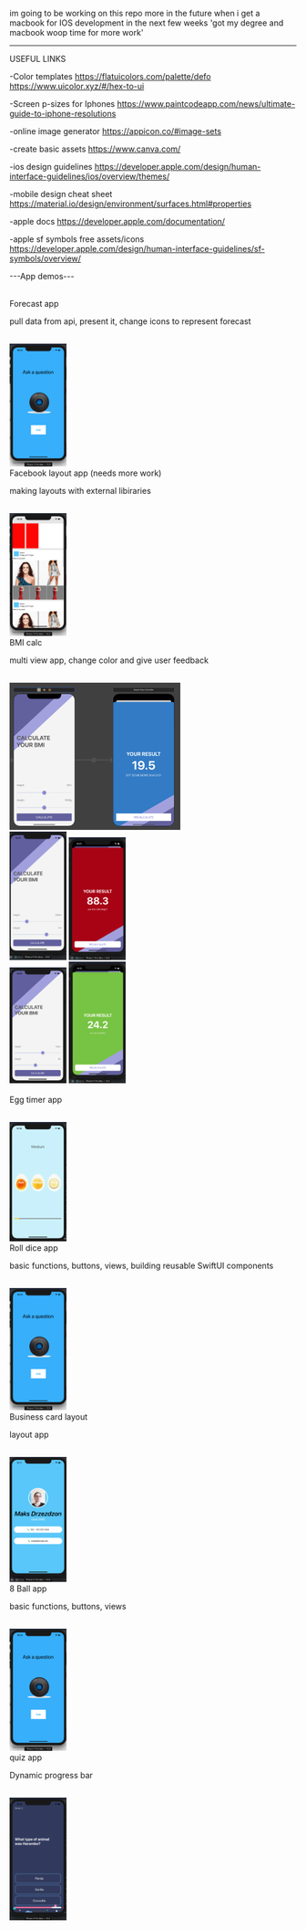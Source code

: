 im going to be working on this repo more in the future when i get a macbook for IOS development in the next few weeks
'got my degree and macbook woop time for more work'

-------------------------------------------------------
USEFUL LINKS

-Color templates
https://flatuicolors.com/palette/defo
https://www.uicolor.xyz/#/hex-to-ui

-Screen p-sizes for Iphones
https://www.paintcodeapp.com/news/ultimate-guide-to-iphone-resolutions

-online image generator
https://appicon.co/#image-sets

-create basic assets
https://www.canva.com/

-ios design guidelines
https://developer.apple.com/design/human-interface-guidelines/ios/overview/themes/

-mobile design cheat sheet
https://material.io/design/environment/surfaces.html#properties

-apple docs
https://developer.apple.com/documentation/

-apple sf symbols free assets/icons
https://developer.apple.com/design/human-interface-guidelines/sf-symbols/overview/

---App demos---

<br>
<h>Forecast app</h>
<p>pull data from api, present it, change icons to represent forecast</p>
<br>
<img src="./images/8ball.png" width="100">

<br>
<h>Facebook layout app (needs more work)</h>
<p>making layouts with external libiraries</p>
<br>
<img src="./images/fbookNotDone.png" width="100">

<br>
<h>BMI calc</h>
<p>multi view app, change color and give user feedback</p>
<br>
<div class="row">
  <div class="column">
    <img src="./images/bmi_5.png" width="300">
  </div>
  <div class="column">
    <img src="./images/bmi_1.png" width="100"> <img src="./images/bmi_2.png" width="100">
  </div>
  <div class="column">
    <img src="./images/bmi_3.png" width="100"> <img src="./images/bmi_4.png" width="100"> 
</div>

<br>
<h>Egg timer app</h>
<p></p>
<br>
<img src="./images/egg.png" width="100">

<br>
<h>Roll dice app</h>
<p>basic functions, buttons, views, building reusable SwiftUI components</p>
<br>
<img src="./images/8ball.png" width="100">

<br>
<h>Business card layout</h>
<p>layout app</p>
<br>
<img src="./images/card.png" width="100">

<br>
<h>8 Ball app</h>
<p>basic functions, buttons, views</p>
<br>
<img src="./images/8ball.png" width="100">

<br>
<h>quiz app</h>
<p>Dynamic progress bar</p>
<br>
<img src="./images/quiz.png" width="100">





